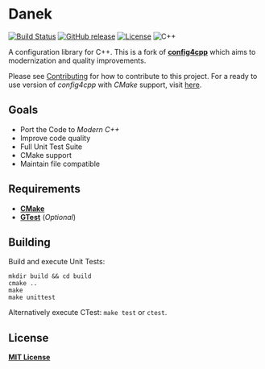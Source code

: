 # Danek

[![Build Status](https://travis-ci.org/offa/danek.svg?branch=master)](https://travis-ci.org/offa/danek)
[![GitHub release](https://img.shields.io/github/release/offa/danek.svg)](https://github.com/offa/danek/releases)
[![License](https://img.shields.io/badge/license-MIT-yellow.svg)](LICENSE)
![C++](https://img.shields.io/badge/c++-17-green.svg)

A configuration library for C++. This is a fork of [**config4cpp**](https://github.com/config4star/config4cpp) which aims to modernization and quality improvements.

Please see [Contributing](CONTRIBUTING.md) for how to contribute to this project. For a ready to use version of *config4cpp* with *CMake* support, visit [here](https://github.com/offa/config4cpp).

## Goals

- Port the Code to *Modern C++*
- Improve code quality
- Full Unit Test Suite
- CMake support
- Maintain file compatible


## Requirements

- [**CMake**](http://www.cmake.org/)
- [**GTest**](https://github.com/google/googletest) (*Optional*)



## Building

Build and execute Unit Tests:

```
mkdir build && cd build
cmake ..
make
make unittest
```

Alternatively execute CTest: `make test` or `ctest`.


## License

[**MIT License**](LICENSE)

